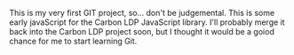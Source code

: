 This is my very first GIT project, so... don't be judgemental. This is some early javaScript for the Carbon LDP JavaScript library. I'll probably merge it back into the Carbon LDP project soon, but I thought it would be a goiod chance for me to start learning Git.